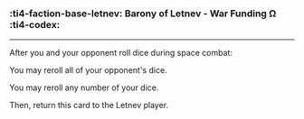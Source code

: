 ### :ti4-faction-base-letnev: __Barony of Letnev - War Funding Ω__ :ti4-codex:

---
After you and your opponent roll dice during space combat: 

You may reroll all of your opponent's dice.

You may reroll any number of your dice.

Then, return this card to the Letnev player.

